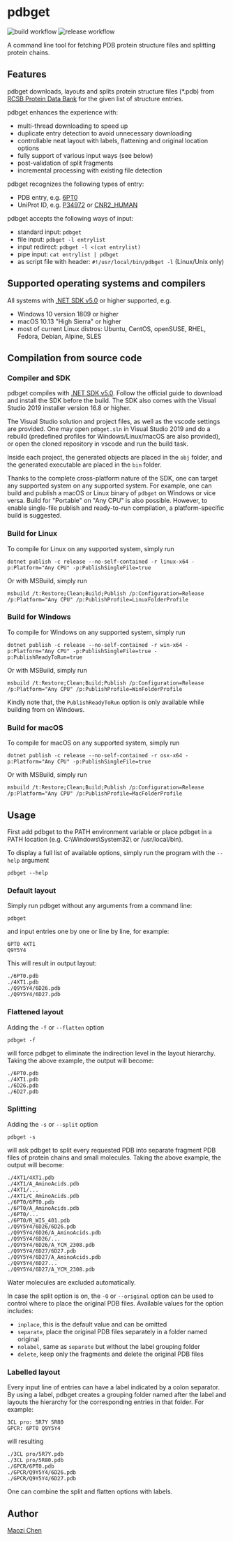 pdbget
=====
![build workflow](https://github.com/stcmz/pdbget/actions/workflows/build.yml/badge.svg)
![release workflow](https://github.com/stcmz/pdbget/actions/workflows/release.yml/badge.svg)

A command line tool for fetching PDB protein structure files and splitting protein chains.


Features
--------

pdbget downloads, layouts and splits protein structure files (*.pdb) from [RCSB Protein Data Bank](https://www.rcsb.org/) for the given list of structure entries.

pdbget enhances the experience with:
* multi-thread downloading to speed up
* duplicate entry detection to avoid unnecessary downloading
* controllable neat layout with labels, flattening and original location options
* fully support of various input ways (see below)
* post-validation of split fragments
* incremental processing with existing file detection

pdbget recognizes the following types of entry:
* PDB entry, e.g. [6PT0](https://www.rcsb.org/structure/6PT0)
* UniProt ID, e.g. [P34972](https://www.uniprot.org/uniprot/P34972) or [CNR2_HUMAN](https://www.uniprot.org/uniprot/CNR2_HUMAN)

pdbget accepts the following ways of input:
* standard input: `pdbget`
* file input: `pdbget -l entrylist`
* input redirect: `pdbget -l <(cat entrylist)`
* pipe input: `cat entrylist | pdbget`
* as script file with header: `#!/usr/local/bin/pdbget -l` (Linux/Unix only)

Supported operating systems and compilers
-----------------------------------------

All systems with [.NET SDK v5.0] or higher supported, e.g.
* Windows 10 version 1809 or higher
* macOS 10.13 "High Sierra" or higher
* most of current Linux distros: Ubuntu, CentOS, openSUSE, RHEL, Fedora, Debian, Alpine, SLES

Compilation from source code
----------------------------

### Compiler and SDK

pdbget compiles with [.NET SDK v5.0]. Follow the official guide to download and install the SDK before the build. The SDK also comes with the Visual Studio 2019 installer version 16.8 or higher.

The Visual Studio solution and project files, as well as the vscode settings are provided. One may open `pdbget.sln` in Visual Studio 2019 and do a rebuild (predefined profiles for Windows/Linux/macOS are also provided), or open the cloned repository in vscode and run the build task.

Inside each project, the generated objects are placed in the `obj` folder, and the generated executable are placed in the `bin` folder.

Thanks to the complete cross-platform nature of the SDK, one can target any supported system on any supported system. For example, one can build and publish a macOS or Linux binary of `pdbget` on Windows or vice versa. Build for "Portable" on "Any CPU" is also possible. However, to enable single-file publish and ready-to-run compilation, a platform-specific build is suggested.


### Build for Linux

To compile for Linux on any supported system, simply run
```
dotnet publish -c release --no-self-contained -r linux-x64 -p:Platform="Any CPU" -p:PublishSingleFile=true
```

Or with MSBuild, simply run
```
msbuild /t:Restore;Clean;Build;Publish /p:Configuration=Release /p:Platform="Any CPU" /p:PublishProfile=LinuxFolderProfile
```

### Build for Windows

To compile for Windows on any supported system, simply run
```
dotnet publish -c release --no-self-contained -r win-x64 -p:Platform="Any CPU" -p:PublishSingleFile=true -p:PublishReadyToRun=true
```

Or with MSBuild, simply run
```
msbuild /t:Restore;Clean;Build;Publish /p:Configuration=Release /p:Platform="Any CPU" /p:PublishProfile=WinFolderProfile
```

Kindly note that, the `PublishReadyToRun` option is only available while building from on Windows.

### Build for macOS

To compile for macOS on any supported system, simply run
```
dotnet publish -c release --no-self-contained -r osx-x64 -p:Platform="Any CPU" -p:PublishSingleFile=true
```

Or with MSBuild, simply run
```
msbuild /t:Restore;Clean;Build;Publish /p:Configuration=Release /p:Platform="Any CPU" /p:PublishProfile=MacFolderProfile
```

Usage
-----

First add pdbget to the PATH environment variable or place pdbget in a PATH location (e.g. C:\Windows\System32\ or /usr/local/bin).

To display a full list of available options, simply run the program with the `--help` argument
```
pdbget --help
```

### Default layout

Simply run pdbget without any arguments from a command line:
```
pdbget
```
and input entries one by one or line by line, for example:
```
6PT0 4XT1
Q9Y5Y4
```

This will result in output layout:
```
./6PT0.pdb
./4XT1.pdb
./Q9Y5Y4/6D26.pdb
./Q9Y5Y4/6D27.pdb
```

### Flattened layout

Adding the `-f` or `--flatten` option
```
pdbget -f
```
will force pdbget to eliminate the indirection level in the layout hierarchy. Taking the above example, the output will become:
```
./6PT0.pdb
./4XT1.pdb
./6D26.pdb
./6D27.pdb
```

### Splitting

Adding the `-s` or `--split` option
```
pdbget -s
```
will ask pdbget to split every requested PDB into separate fragment PDB files of protein chains and small molecules. Taking the above example, the output will become:
```
./4XT1/4XT1.pdb
./4XT1/A_AminoAcids.pdb
./4XT1/...
./4XT1/C_AminoAcids.pdb
./6PT0/6PT0.pdb
./6PT0/A_AminoAcids.pdb
./6PT0/...
./6PT0/R_WI5_401.pdb
./Q9Y5Y4/6D26/6D26.pdb
./Q9Y5Y4/6D26/A_AminoAcids.pdb
./Q9Y5Y4/6D26/...
./Q9Y5Y4/6D26/A_YCM_2308.pdb
./Q9Y5Y4/6D27/6D27.pdb
./Q9Y5Y4/6D27/A_AminoAcids.pdb
./Q9Y5Y4/6D27...
./Q9Y5Y4/6D27/A_YCM_2308.pdb
```
Water molecules are excluded automatically.

In case the split option is on, the `-O` or `--original` option can be used to control where to place the original PDB files. Available values for the option includes:
* `inplace`, this is the default value and can be omitted
* `separate`, place the original PDB files separately in a folder named original
* `nolabel`, same as `separate` but without the label grouping folder
* `delete`, keep only the fragments and delete the original PDB files

### Labelled layout

Every input line of entries can have a label indicated by a colon separator. By using a label, pdbget creates a grouping folder named after the label and layouts the hierarchy for the corresponding entries in that folder. For example:
```
3CL pro: 5R7Y 5R80
GPCR: 6PT0 Q9Y5Y4
```
will resulting
```
./3CL pro/5R7Y.pdb
./3CL pro/5R80.pdb
./GPCR/6PT0.pdb
./GPCR/Q9Y5Y4/6D26.pdb
./GPCR/Q9Y5Y4/6D27.pdb
```
One can combine the split and flatten options with labels.


Author
--------------

[Maozi Chen]


[Maozi Chen]: https://www.linkedin.com/in/maozichen/
[.NET SDK v5.0]: https://dotnet.microsoft.com/download/dotnet/5.0
